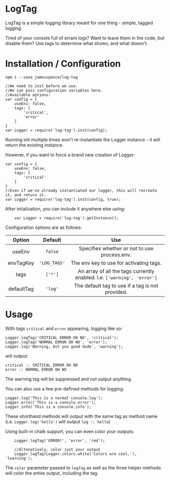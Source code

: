 # LogTag

LogTag is a simple logging library meant for one thing -
simple, tagged logging.

Tired of your console full of errant logs? Want to leave
them in the code, but disable them? Use tags to determine
what shows, and what doesn't.

# Installation / Configuration
`npm i --save jamesspence/log-tag`

```
//We need to init before we use.
//We can pass configuration variables here.
//Available options:
var config = {
    useEnv: false,
    tags: [
        'critical',
        'error'
    ]
}
var Logger = require('log-tag').init(config);
```
Running init multiple times won't re-instantiate the Logger instance - it will return the existing instance.

However, if you want to force a brand new creation of Logger:
```
var config = {
    useEnv: false,
    tags: [
        'critical'
    ]
}
//Even if we've already instantiated our logger, this will recreate it, and return it.
var Logger = require('log-tag').init(config, true);
```

After intialization, you can include it anywhere else using:
```
    var Logger = require('log-tag').getInstance();
```

Configuration options are as follows:

| Option     | Default      | Use                                                                     |
| :--------: | :----------: | :---------------------------------------------------------------------: |
| useEnv     | `false`      | Specifies whether or not to use process.env.                            |
| envTagKey  | `'LOG_TAGS'` | The env key to use for activating tags.                                 |
| tags       | `['*']`      | An array of all the tags currently enabled. I.e. `['warning', 'error']` |
| defaultTag | `'log'`      | The default tag to use if a tag is not provided.                        |

# Usage
With tags `critical` and `error` appearing, logging like so:
```
Logger.logTag('CRITICAL ERROR OH NO', 'critical');
Logger.logTag('NORMAL ERROR OH NO', 'error');
Logger.log('Warning, but you good dude', 'warning');
```
will output:
```
critical :: CRITICAL ERROR OH NO
error :: NORMAL ERROR OH NO
```
The warning tag will be suppressed and not output anything.

You can also use a few pre-defined methods for logging:
```
Logger.log('This is a normal console.log');
Logger.error('This is a console.error');
Logger.info('This is a console.info');
```
These shorthand methods will output with the same tag
as method name (i.e. `Logger.log('hello')` will output
`log :: hello`)

Using built-in chalk support, you can even color your outputs:
```
    Logger.logTag('ERROR!', 'error', 'red');

    //Altenatively, color just your output
    Logger.logTag(Logger.colors.white('Colors are cool.'), 'learning');
```

The `color` parameter passed to `logTag` as well as the three
helper methods will color the entire output, including the tag.